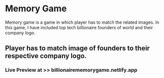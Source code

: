 # Memory Game
Memory game is a game in which player has to match the related images.
In this game, I have included top tech billionaire founders of world and their company logo.

## Player has to match image of founders to their respective company logo.

### Live Preview at >> billionairememorygame.netlify.app
